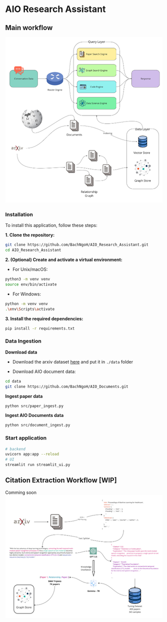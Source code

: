 # AIO Research Assistant
<!-- <img src="./figures/GemmaAIO-main-image.webp" alt="main-image"/> -->


## Main workflow

<img src="./figures/RAG-overview.jpg" alt="pipeline" width=800/>

<!-- 
### Training the citation annotate model

```bash
sh train_citation.sh

``` -->

### Installation
To install this application, follow these steps:

**1. Clone the repository:**
```bash
git clone https://github.com/BachNgoH/AIO_Research_Assistant.git
cd AIO_Research_Assistant
```

**2. (Optional) Create and activate a virtual environment:**
- For Unix/macOS:
```bash
python3 -m venv venv
source env/bin/activate
```

- For Windows:
```bash
python -m venv venv
.\env\Scripts\activate
```

**3. Install the required dependencies:**
```bash
pip install -r requirements.txt
```

### Data Ingestion

**Download data**
- Download the arxiv dataset [here](https://www.kaggle.com/datasets/Cornell-University/arxiv/data) and put it in `./data` folder

- Download AIO document data:
```bash
cd data
git clone https://github.com/BachNgoH/AIO_Documents.git
```

**Ingest paper data**
```bash
python src/paper_ingest.py
```

**Ingest AIO Documents data**
```bash
python src/document_ingest.py
```

### Start application

```bash
# backend
uvicorn app:app --reload
# UI
streamlit run streamlit_ui.py

```

## Citation Extraction Workflow [WIP]

Comming soon
<img src="./figures/Graph-Paper-Search.jpg" alt="citation" width=800/>
<!-- 
**Generate citation data with**
```bash
sh gen_data.sh
``` -->
